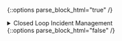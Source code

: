 {::options parse_block_html="true" /}
<div class="collapse">
<details><summary markdown="span">Closed Loop Incident Management</summary>
<br>

  <span style="color:#0000CD">**Overview:**</span>

  1. Initiate Compliance Check via Slack
  2. Ansible detects out of compliance and opens ticket in ServiceNow
  3. ServiceNow business logic instructs back to Ansible to remediate
  4. Ansible completes remediation and marks ServiceNow ticket as resolved and closes it out
  5. Slack notifies requestor of updates

  <span style="color:#228B22">**Takeaways:**</span>

  - Ansible is the **`glue`** by being able to integrate with almost any system to enhance business processes and operations
  - View Ansible as an Enterprise wide tool vs. point OS automation
  - Machine to machine communication is the key to automation at scale

  <span style="color:#a50000">**Video Demonstration:**</span>

  [![DEMO](http://img.youtube.com/vi/Ye-OYPHH6es /0.jpg)](http://www.youtube.com/watch?v=Ye-OYPHH6es "Closed Loop Incident Management"){:target="_blank"}

</details>
</div>
{::options parse_block_html="false" /}